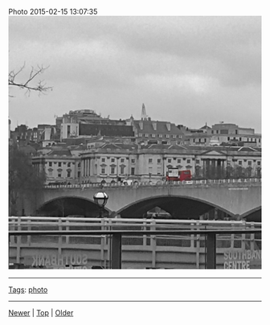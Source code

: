 <!--
title: Photo 2015-02-15 13
date: 2020-06-28T14:51:45.038Z
tags: photo
-->





Photo 2015-02-15 13:07:35
![](111072547477-0.jpg)

<!--BOTTOM-POST-NAVIGATION-->
---

[Tags](tags.md): [photo](tag-photo.md)

---

[Newer](110554854782.md) | [Top](index.md) | [Older](111077489147.md)